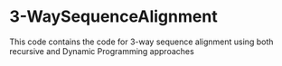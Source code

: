 # 3-WaySequenceAlignment
This code contains the code for 3-way sequence alignment using both recursive and Dynamic Programming approaches
